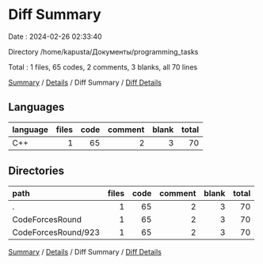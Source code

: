 # Diff Summary

Date : 2024-02-26 02:33:40

Directory /home/kapusta/Документы/programming_tasks

Total : 1 files,  65 codes, 2 comments, 3 blanks, all 70 lines

[Summary](results.md) / [Details](details.md) / Diff Summary / [Diff Details](diff-details.md)

## Languages
| language | files | code | comment | blank | total |
| :--- | ---: | ---: | ---: | ---: | ---: |
| C++ | 1 | 65 | 2 | 3 | 70 |

## Directories
| path | files | code | comment | blank | total |
| :--- | ---: | ---: | ---: | ---: | ---: |
| . | 1 | 65 | 2 | 3 | 70 |
| CodeForcesRound | 1 | 65 | 2 | 3 | 70 |
| CodeForcesRound/923 | 1 | 65 | 2 | 3 | 70 |

[Summary](results.md) / [Details](details.md) / Diff Summary / [Diff Details](diff-details.md)